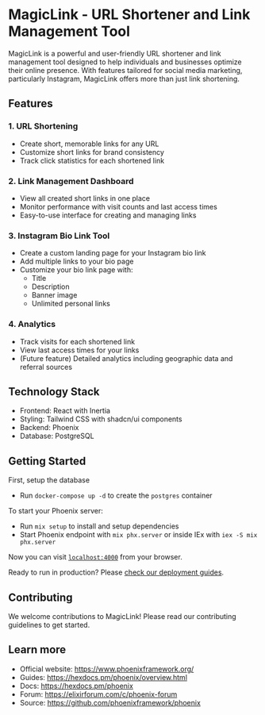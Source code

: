 # MagicLink - URL Shortener and Link Management Tool

MagicLink is a powerful and user-friendly URL shortener and link management tool designed to help individuals and businesses optimize their online presence. With features tailored for social media marketing, particularly Instagram, MagicLink offers more than just link shortening.

## Features

### 1. URL Shortening
- Create short, memorable links for any URL
- Customize short links for brand consistency
- Track click statistics for each shortened link

### 2. Link Management Dashboard
- View all created short links in one place
- Monitor performance with visit counts and last access times
- Easy-to-use interface for creating and managing links

### 3. Instagram Bio Link Tool
- Create a custom landing page for your Instagram bio link
- Add multiple links to your bio page
- Customize your bio link page with:
  - Title
  - Description
  - Banner image
  - Unlimited personal links

### 4. Analytics
- Track visits for each shortened link
- View last access times for your links
- (Future feature) Detailed analytics including geographic data and referral sources

## Technology Stack

- Frontend: React with Inertia
- Styling: Tailwind CSS with shadcn/ui components
- Backend: Phoenix
- Database: PostgreSQL

## Getting Started

First, setup the database
  * Run `docker-compose up -d` to create the `postgres` container

To start your Phoenix server:

  * Run `mix setup` to install and setup dependencies
  * Start Phoenix endpoint with `mix phx.server` or inside IEx with `iex -S mix phx.server`

Now you can visit [`localhost:4000`](http://localhost:4000) from your browser.

Ready to run in production? Please [check our deployment guides](https://hexdocs.pm/phoenix/deployment.html).

## Contributing

We welcome contributions to MagicLink! Please read our contributing guidelines to get started.

## Learn more

  * Official website: https://www.phoenixframework.org/
  * Guides: https://hexdocs.pm/phoenix/overview.html
  * Docs: https://hexdocs.pm/phoenix
  * Forum: https://elixirforum.com/c/phoenix-forum
  * Source: https://github.com/phoenixframework/phoenix
